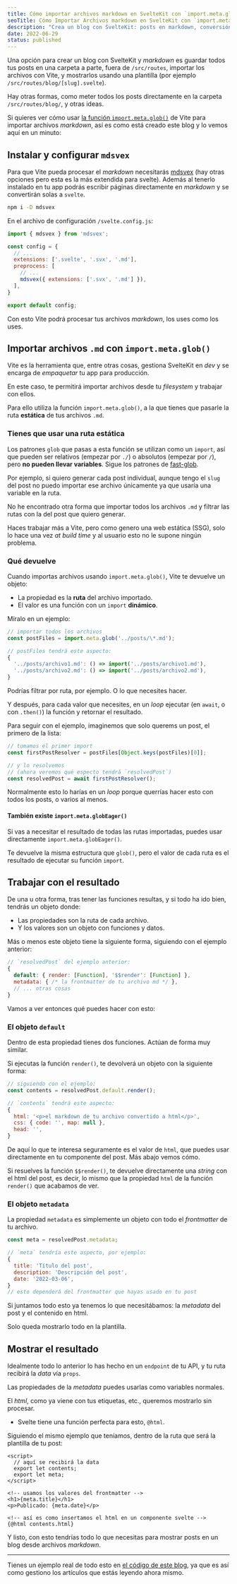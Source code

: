 ```yaml
---
title: Cómo importar archivos markdown en SvelteKit con `import.meta.glob()` de Vite
seoTitle: Cómo Importar Archivos markdown en SvelteKit con `import.meta.glob()` de Vite
description: "Crea un blog con SvelteKit: posts en markdown, conversión de metadata y html con mdsvex, importa los archivos con Vite usando `import.meta.glob()`"
date: 2022-06-29
status: published
---
```


Una opción para crear un blog con SvelteKit y *markdown* es guardar todos tus posts en una carpeta a parte, fuera de `/src/routes`, importar los archivos con Vite, y mostrarlos usando una plantilla (por ejemplo `/src/routes/blog/[slug].svelte`).

Hay otras formas, como meter todos los posts directamente en la carpeta `/src/routes/blog/`, y otras ideas.

Si quieres ver cómo usar [la función `import.meta.glob()`](https://vitejs.dev/guide/features.html#glob-import) de Vite para importar archivos *markdown*, así es como está creado este blog y lo vemos aquí en un minuto:

## Instalar y configurar `mdsvex`

Para que Vite pueda procesar el *markdown* necesitarás [mdsvex](https://mdsvex.com/) (hay otras opciones pero esta es la más extendida para svelte). Además al tenerlo instalado en tu app podrás escribir páginas directamente en *markdown* y se convertirán solas a `svelte`.

```bash
npm i -D mdsvex
```

En el archivo de configuración `/svelte.config.js`:

```js
import { mdsvex } from 'mdsvex';

const config = {
  // ...
  extensions: ['.svelte', '.svx', '.md'],
  preprocess: [
    // ...
    mdsvex({ extensions: ['.svx', '.md'] }),
  ],
}

export default config;
```

Con esto Vite podrá procesar tus archivos *markdown*, los uses como los uses.

## Importar archivos `.md` con `import.meta.glob()`

Vite es la herramienta que, entre otras cosas, gestiona SvelteKit en *dev* y se encarga de *empaquetar* tu app para producción.

En este caso, te permitirá importar archivos desde tu *filesystem* y trabajar con ellos.

Para ello utiliza la función `import.meta.glob()`, a la que tienes que pasarle la ruta **estática** de tus archivos `.md`.

### Tienes que usar una ruta estática

Los patrones `glob` que pasas a esta función se utilizan como un `import`, así que pueden ser relativos (empezar por `./`) o absolutos (empezar por `/`), pero **no pueden llevar variables**. Sigue los patrones de [fast-glob](https://github.com/mrmlnc/fast-glob#pattern-syntax).

Por ejemplo, si quiero generar cada post individual, aunque tengo el `slug` del post no puedo importar ese archivo únicamente ya que usaría una variable en la ruta.

No he encontrado otra forma que importar todos los archivos `.md` y filtrar las rutas con la del post que quiero generar.

Haces trabajar más a Vite, pero como genero una web estática (SSG), solo lo hace una vez *at build time* y al usuario esto no le supone ningún problema.

### Qué devuelve

Cuando importas archivos usando `import.meta.glob()`, Vite te devuelve un objeto:

- La propiedad es la **ruta** del archivo importado.
- El valor es una función con un `import` **dinámico**.

Míralo en un ejemplo:

```js
// importar todos los archivos
const postFiles = import.meta.glob('../posts/\*.md');

// postFiles tendrá este aspecto:
{
  '../posts/archivo1.md': () => import('../posts/archivo1.md'),
  '../posts/archivo2.md': () => import('../posts/archivo2.md'),
}
```

Podrías filtrar por ruta, por ejemplo. O lo que necesites hacer.

Y después, para cada valor que necesites, en un *loop* ejecutar (en `await`, o con `.then()`) la función y retornar el resultado.

Para seguir con el ejemplo, imaginemos que solo querems un post, el primero de la lista:

```js
// tomamos el primer import
const firstPostResolver = postFiles[Object.keys(postFiles)[0]];

// y lo resolvemos
// (ahora veremos qué especto tendrá `resolvedPost`)
const resolvedPost = await firstPostResolver();

```

Normalmente esto lo harías en un *loop* porque querrías hacer esto con todos los posts, o varios al menos.

#### También existe `import.meta.globEager()`

Si vas a necesitar el resultado de todas las rutas importadas, puedes usar directamente `import.meta.globEager()`.

Te devuelve la misma estructura que `glob()`, pero el valor de cada ruta es el resultado de ejecutar su función `import`.

## Trabajar con el resultado

De una u otra forma, tras tener las funciones resultas, y si todo ha ido bien, tendrás un objeto donde:

- Las propiedades son la ruta de cada archivo.
- Y los valores son un objeto con funciones y datos.

Más o menos este objeto tiene la siguiente forma, siguiendo con el ejemplo anterior:

```js
// `resolvedPost` del ejemplo anterior:
{
  default: { render: [Function], '$$render': [Function] },
  metadata: { /* la frontmatter de tu archivo md */ },
  // ... otras cosas
}
```

Vamos a ver entonces qué puedes hacer con esto:

### El objeto `default`

Dentro de esta propiedad tienes dos funciones. Actúan de forma muy similar.

Si ejecutas la función `render()`, te devolverá un objeto con la siguiente forma:

```js
// siguiendo con el ejemplo:
const contents = resolvedPost.default.render();

// `contents` tendrá este aspecto:
{
  html: '<p>el markdown de tu archivo convertido a html</p>',
  css: { code: '', map: null },
  head: '',
}
```

De aquí lo que te interesa seguramente es el valor de `html`, que puedes usar directamente en tu componente del post. Más abajo vemos cómo.

Si resuelves la función `$$render()`, te devuelve directamente una *string* con el html del post, es decir, lo mismo que la propiedad `html` de la función `render()` que acabamos de ver.

### El objeto `metadata`

La propiedad `metadata` es simplemente un objeto con todo el *frontmatter* de tu archivo.

```js
const meta = resolvedPost.metadata;

// `meta` tendría este aspecto, por ejemplo:
{
  title: 'Título del post',
  description: 'Descripción del post',
  date: '2022-03-06',
}
// esto dependerá del frontmatter que hayas usado en tu post
```

Si juntamos todo esto ya tenemos lo que necesitábamos: la *metadata* del post y el contenido en html.

Solo queda mostrarlo todo en la plantilla.

## Mostrar el resultado

Idealmente todo lo anterior lo has hecho en un `endpoint` de tu API, y tu ruta recibirá la *data* vía `props`.

Las propiedades de la *metadata* puedes usarlas como variables normales.

El *html*, como ya viene con tus etiquetas, etc., queremos mostrarlo sin procesar.

- Svelte tiene una función perfecta para esto, `@html`.

Siguiendo el mismo ejemplo que teníamos, dentro de la ruta que será la plantilla de tu post:

```svelte
<script>
  // aquí se recibirá la data
  export let contents;
  export let meta;
</script>

<!-- usamos los valores del frontmatter -->
<h1>{meta.title}</h1>
<p>Publicado: {meta.date}</p>

<!-- así es como insertamos el html en un componente svelte -->
{@html contents.html}
```

Y listo, con esto tendrías todo lo que necesitas para mostrar posts en un blog desde archivos *markdown*.

---

Tienes un ejemplo real de todo esto en [el código de este blog](https://github.com/rubenvar/rubenvara.com/blob/main/src/routes/_api.ts), ya que es así como gestiono los artículos que estás leyendo ahora mismo.
